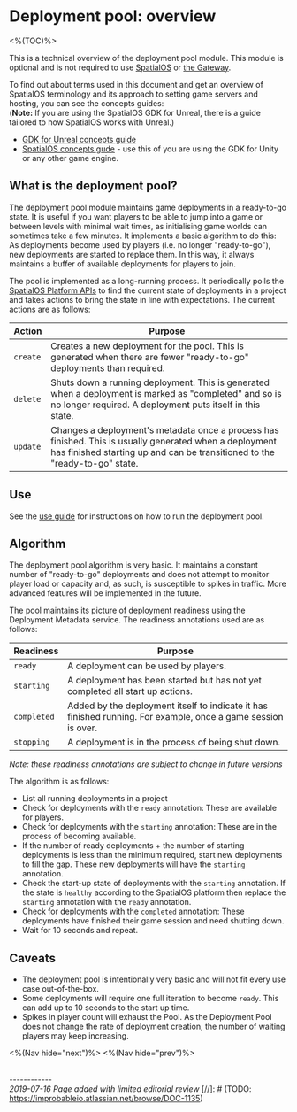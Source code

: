 # Deployment pool: overview
<%(TOC)%>

This is a technical overview of the deployment pool module. This module is optional and is not required to use [SpatialOS](https://docs.improbable.io/reference/latest) or [the Gateway]({{urlRoot}}/content/services-packages/gateway/gateway).

To find out about terms used in this document and get an overview of SpatialOS terminology and its approach to setting game servers and hosting, you can see the concepts guides: </br>
(**Note:** If you are using the SpatialOS GDK for Unreal, there is a guide tailored to how SpatialOS works with Unreal.)

* [GDK for Unreal concepts guide](https://docs.improbable.io/unreal/latest/content/spatialos-concepts/introduction)
* [SpatialOS concepts gude](https://docs.improbable.io/reference/latest/shared/concepts/spatialos)  - use this of you are using the GDK for Unity or any other game engine.

## What is the deployment pool?

The deployment pool module maintains game deployments in a ready-to-go state. It is useful if you want players to be able to jump into a game or between levels with minimal wait times, as initialising game worlds can sometimes take a few minutes. It implements a basic algorithm to do this: As deployments become used by players (i.e. no longer "ready-to-go"), new deployments are started to replace them. In this way, it always maintains a buffer of available deployments for players to join.

The pool is implemented as a long-running process. It periodically polls the [SpatialOS Platform APIs](https://docs.improbable.io/reference/latest/platform-sdk/introduction) to find the current state of deployments in a project and takes actions to bring the state in line with expectations. The current actions are as follows:

| Action       | Purpose      |
|--------------|--------------|
| `create`     | Creates a new deployment for the pool. This is generated when there are fewer "ready-to-go" deployments than required. |
| `delete`     | Shuts down a running deployment. This is generated when a deployment is marked as "completed" and so is no longer required. A deployment puts itself in this state. |
| `update`     | Changes a deployment's metadata once a process has finished. This is usually generated when a deployment has finished starting up and can be transitioned to the "ready-to-go" state. |

## Use

See the [use guide]({{urlRoot}}/content/configuration-examples/deployment-pool/usage) for instructions on how to run the deployment pool.

## Algorithm

The deployment pool algorithm is very basic. It maintains a constant number of "ready-to-go" deployments and does not attempt to monitor player load or capacity and, as such, is susceptible to spikes in traffic. More advanced features will be implemented in the future.

The pool maintains its picture of deployment readiness using the Deployment Metadata service. The readiness annotations used are as follows:

| Readiness  | Purpose |
|-------------|---------|
| `ready`     | A deployment can be used by players. |
| `starting`  | A deployment has been started but has not yet completed all start up actions. |
| `completed` | Added by the deployment itself to indicate it has finished running. For example, once a game session is over. |
| `stopping`  | A deployment is in the process of being shut down. |

*Note: these readiness annotations are subject to change in future versions*

The algorithm is as follows:

* List all running deployments in a project
* Check for deployments with the `ready` annotation: These are available for players.
* Check for deployments with the `starting` annotation: These are in the process of becoming available.
* If the number of ready deployments + the number of starting deployments is less than the minimum required, start new deployments to fill the gap. These new deployments will have the `starting` annotation.
* Check the start-up state of deployments with the `starting` annotation. If the state is `healthy` according to the SpatialOS platform then replace the `starting` annotation with the `ready` annotation.
* Check for deployments with the `completed` annotation: These deployments have finished their game session and need shutting down.
* Wait for 10 seconds and repeat.

## Caveats

* The deployment pool is intentionally very basic and will not fit every use case out-of-the-box.
* Some deployments will require one full iteration to become `ready`. This can add up to 10 seconds to the start up time.
* Spikes in player count will exhaust the Pool. As the Deployment Pool does not change the rate of deployment creation, the number of waiting players may keep increasing.

<%(Nav hide="next")%>
<%(Nav hide="prev")%>

<br/>------------<br/>
_2019-07-16 Page added with limited editorial review_
[//]: # (TODO: https://improbableio.atlassian.net/browse/DOC-1135)
